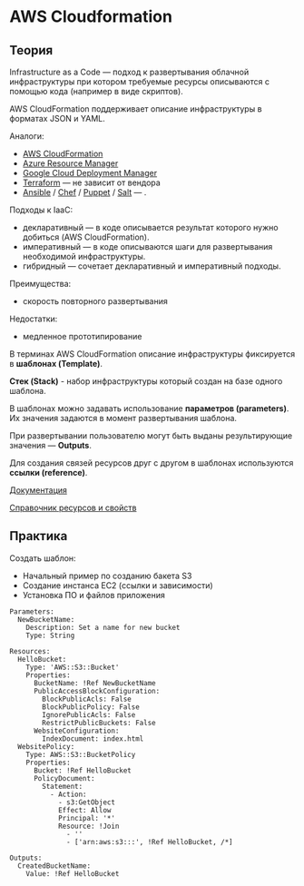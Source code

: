 # AWS Cloudformation

## Теория

Infrastructure as a Code — подход к развертывания облачной инфраструктуры при
котором требуемые ресурсы описываются с помощью кода (например в виде
скриптов).

AWS CloudFormation поддерживает описание инфраструктуры в форматах JSON и YAML.

Аналоги:
- [AWS CloudFormation](https://aws.amazon.com/cloudformation/)
- [Azure Resource Manager](https://azure.microsoft.com/en-us/get-started/azure-portal/resource-manager/)
- [Google Cloud Deployment Manager](https://cloud.google.com/resource-manager)
- [Terraform](https://www.terraform.io/) — не зависит от вендора
- [Ansible](https://www.ansible.com) / [Chef](https://www.chef.io) /
  [Puppet](https://www.puppet.com) / [Salt](https://saltproject.io) — .

Подходы к IaaC:
- декларативный — в коде описывается результат которого нужно добиться (AWS
  CloudFormation).
- императивный — в коде описываются шаги для развертывания необходимой
  инфраструктуры.
- гибридный — сочетает декларативный и императивный подходы.

Преимущества:
- скорость повторного развертывания

Недостатки:
- медленное прототипирование

В терминах AWS CloudFormation описание инфраструктуры фиксируется в **шаблонах
(Template)**.

**Стек (Stack)** - набор инфраструктуры который создан на базе одного шаблона.

В шаблонах можно задавать использование **параметров (parameters)**. Их
значения задаются в момент развертывания шаблона.

При развертывании пользователю могут быть выданы результирующие значения —
**Outputs**.

Для создания связей ресурсов друг с другом в шаблонах используются **ссылки
(reference)**.

[Документация](https://docs.aws.amazon.com/AWSCloudFormation/latest/UserGuide/Welcome.html)

[Справочник ресурсов и
свойств](https://docs.aws.amazon.com/AWSCloudFormation/latest/UserGuide/aws-template-resource-type-ref.html)

## Практика

Создать шаблон:
- Начальный пример по созданию бакета S3
- Создание инстанса EC2 (ссылки и зависимости)
- Установка ПО и файлов приложения

```
Parameters:
  NewBucketName:
    Description: Set a name for new bucket
    Type: String

Resources:
  HelloBucket:
    Type: 'AWS::S3::Bucket'
    Properties:
      BucketName: !Ref NewBucketName
      PublicAccessBlockConfiguration:
        BlockPublicAcls: False
        BlockPublicPolicy: False
        IgnorePublicAcls: False
        RestrictPublicBuckets: False
      WebsiteConfiguration:
        IndexDocument: index.html
  WebsitePolicy:
    Type: AWS::S3::BucketPolicy
    Properties:
      Bucket: !Ref HelloBucket
      PolicyDocument:
        Statement:
          - Action:
            - s3:GetObject
            Effect: Allow
            Principal: '*'
            Resource: !Join
              - ''
              - ['arn:aws:s3:::', !Ref HelloBucket, /*]

Outputs:
  CreatedBucketName:
    Value: !Ref HelloBucket
```
